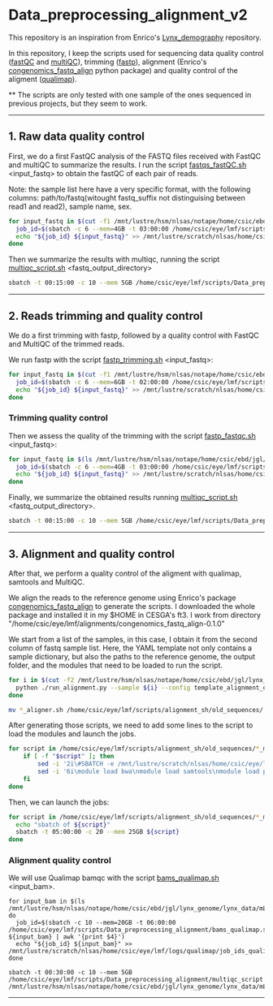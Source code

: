 # Data_preprocessing_alignment_v2

This repository is an inspiration from Enrico's [Lynx_demography](https://github.com/Enricobazzi/Lynx_Demography) repository.

In this repository, I keep the scripts used for sequencing data quality control ([fastQC](https://www.bioinformatics.babraham.ac.uk/projects/fastqc/) and [multiQC](https://multiqc.info/docs/)), trimming ([fastp](https://github.com/OpenGene/fastp)), alignment (Enrico's [congenomics_fastq_align](https://github.com/Enricobazzi/congenomics_fastq_align) python package) and quality control of the aligment ([qualimap](http://qualimap.conesalab.org/doc_html/analysis.html)).

** The scripts are only tested with one sample of the ones sequenced in previous projects, but they seem to work.

---

## 1. Raw data quality control

First, we do a first FastQC analysis of the FASTQ files received with FastQC and multiQC to summarize the results. I run the script [fastqs_fastQC.sh](https://github.com/luciamayorf/Data_preprocessing_alignment_v2/blob/main/scripts/fastqs_fastQC.sh) <input_fastq> to obtain the fastQC of each pair of reads.

Note: the sample list here have a very specific format, with the following columns: path/to/fastq(witought fastq_suffix not distinguising between read1 and read2), sample name, sex.

```bash
for input_fastq in $(cut -f1 /mnt/lustre/hsm/nlsas/notape/home/csic/ebd/jgl/lynx_genome/lynx_data/FASTQ_files/fastq_paths_samples_list_old_sequences.txt); do
  job_id=$(sbatch -c 6 --mem=4GB -t 03:00:00 /home/csic/eye/lmf/scripts/Data_preprocessing_alignment/fastqs_fastQC.sh ${input_fastq} | awk '{print $4}')
  echo "${job_id} ${input_fastq}" >> /mnt/lustre/scratch/nlsas/home/csic/eye/lmf/logs/fastqc/job_ids_fastqc_old_sequences.txt
done
```

Then we summarize the results with multiqc, running the script [multiqc_script.sh](https://github.com/luciamayorf/Data_preprocessing_alignment_v2/blob/main/scripts/multiqc_script.sh) <fastq_output_directory>

```bash
sbatch -t 00:15:00 -c 10 --mem 5GB /home/csic/eye/lmf/scripts/Data_preprocessing_alignment/multiqc_script.sh /mnt/lustre/hsm/nlsas/notape/home/csic/ebd/jgl/lynx_genome/lynx_data/FASTQ_files/genome_proyect_backup/fastq_genome_project/fastqc
```

---

## 2. Reads trimming and quality control

We do a first trimming with fastp, followed by a quality control with FastQC and MultiQC of the trimmed reads.

We run fastp with the script [fastp_trimming.sh](https://github.com/luciamayorf/Data_preprocessing_alignment_v2/blob/main/scripts/fastp_trimming.sh) <input_fastq>:
```bash
for input_fastq in $(cut -f1 /mnt/lustre/hsm/nlsas/notape/home/csic/ebd/jgl/lynx_genome/lynx_data/FASTQ_files/fastq_paths_samples_list_old_sequences.txt); do
  job_id=$(sbatch -c 6 --mem=6GB -t 02:00:00 /home/csic/eye/lmf/scripts/Data_preprocessing_alignment/fastp_trimming.sh ${input_fastq} | awk '{print $4}')
  echo "${job_id} ${input_fastq}" >> /mnt/lustre/scratch/nlsas/home/csic/eye/lmf/logs/fastp/job_ids_fastp_old_sequences.txt
done
```

### Trimming quality control

Then we assess the quality of the trimming with the script [fastp_fastqc.sh](https://github.com/luciamayorf/Data_preprocessing_alignment_v2/blob/main/scripts/fastp_fastqc.sh) <input_fastq>:

```bash
for input_fastq in $(ls /mnt/lustre/hsm/nlsas/notape/home/csic/ebd/jgl/lynx_genome/lynx_data/FASTQ_files/genome_proyect_backup/fastq_genome_project/fastp/*.fastp.fastq.gz); do
  job_id=$(sbatch -c 6 --mem=4GB -t 03:00:00 /home/csic/eye/lmf/scripts/Data_preprocessing_alignment/fastp_fastqc.sh ${input_fastq} | awk '{print $4}')
  echo "${job_id} ${input_fastq}" >> /mnt/lustre/scratch/nlsas/home/csic/eye/lmf/logs/fastqc/job_ids_fastqc_old_sequences.txt
done
```

Finally, we summarize the obtained results running [multiqc_script.sh](https://github.com/luciamayorf/Data_preprocessing_alignment_v2/blob/main/scripts/multiqc_script.sh) <fastq_output_directory>.

```bash
sbatch -t 00:15:00 -c 10 --mem 5GB /home/csic/eye/lmf/scripts/Data_preprocessing_alignment/multiqc_script.sh /mnt/lustre/hsm/nlsas/notape/home/csic/ebd/jgl/lynx_genome/lynx_data/FASTQ_files/genome_proyect_backup/fastq_genome_project/fastp/fastqc
```

---

## 3. Alignment and quality control

After that, we perform a quality control of the aligment with qualimap, samtools and MultiQC.

We align the reads to the reference genome using Enrico's package [congenomics_fastq_align](https://github.com/Enricobazzi/congenomics_fastq_align) to generate the scripts. I downloaded the whole package and installed it in my $HOME in CESGA's ft3. I work from directory "/home/csic/eye/lmf/alignments/congenomics_fastq_align-0.1.0"

We start from a list of the samples, in this case, I obtain it from the second column of fastq sample list. Here, the YAML template not only contains a sample dictionary, but also the paths to the reference genome, the output folder, and the modules that need to be loaded to run the script.

```bash
for i in $(cut -f2 /mnt/lustre/hsm/nlsas/notape/home/csic/ebd/jgl/lynx_genome/lynx_data/FASTQ_files/fastq_paths_samples_list_old_sequences.txt | sort -u); do
  python ./run_alignment.py --sample ${i} --config template_alignment_old_sequences.yml --test
done

mv *_aligner.sh /home/csic/eye/lmf/scripts/alignment_sh/old_sequences/
```

After generating those scripts, we need to add some lines to the script to load the modules and launch the jobs.
```bash
for script in /home/csic/eye/lmf/scripts/alignment_sh/old_sequences/*_mLynPar1.2_ref_aligner.sh; do
    if [ -f "$script" ]; then
        sed -i '2i\#SBATCH -e /mnt/lustre/scratch/nlsas/home/csic/eye/lmf/logs/alignments/slurm-%j.err\n#SBATCH -o /mnt/lustre/scratch/nlsas/home/csic/eye/lmf/logs/alignments/slurm-%j.out\n' "$script"
        sed -i '6i\module load bwa\nmodule load samtools\nmodule load picard\nmodule load gatk/3.7-0-gcfedb67\n' "$script"
    fi
done
```

Then, we can launch the jobs:
```bash
for script in /home/csic/eye/lmf/scripts/alignment_sh/old_sequences/*_mLynPar1.2_ref_aligner.sh; do
  echo "sbatch of ${script}"
  sbatch -t 05:00:00 -c 20 --mem 25GB ${script}    
done
```

### Alignment quality control

We will use Qualimap bamqc with the script [bams_qualimap.sh]() <input_bam>. 

```{bash}
for input_bam in $(ls /mnt/lustre/hsm/nlsas/notape/home/csic/ebd/jgl/lynx_genome/lynx_data/mLynPar1.2_ref_bams/old_sequences/*_mLynPar1.2_ref_sorted_rg_merged_sorted_rmdup_indelrealigner.bam); do
  job_id=$(sbatch -c 10 --mem=20GB -t 06:00:00 /home/csic/eye/lmf/scripts/Data_preprocessing_alignment/bams_qualimap.sh ${input_bam} | awk '{print $4}')
  echo "${job_id} ${input_bam}" >> /mnt/lustre/scratch/nlsas/home/csic/eye/lmf/logs/qualimap/job_ids_qualimap_old_sequences.txt
done

sbatch -t 00:30:00 -c 10 --mem 5GB /home/csic/eye/lmf/scripts/Data_preprocessing_alignment/multiqc_script.sh /mnt/lustre/hsm/nlsas/notape/home/csic/ebd/jgl/lynx_genome/lynx_data/mLynPar1.2_ref_bams/old_sequences/qualimap_output
```
---
